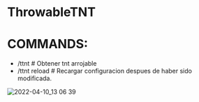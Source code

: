 # ThrowableTNT

# COMMANDS:

- /ttnt # Obtener tnt arrojable
- /ttnt reload # Recargar configuracion despues de haber sido modificada.

![2022-04-10_13 06 39](https://user-images.githubusercontent.com/70720366/162819774-7c0865e4-7612-478c-b74c-67a8335a38a5.png)

